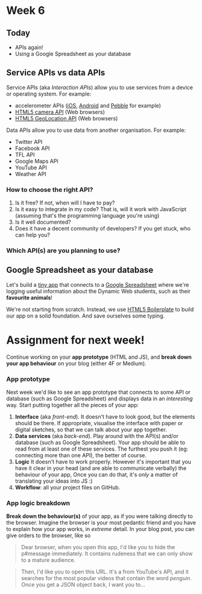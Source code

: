 # Week 6

## Today

* APIs again!
* Using a Google Spreadsheet as your database 


## Service APIs vs data APIs

Service APIs (aka *Interaction APIs*) allow you to use services from a device or operating system. For example: 

* accelerometer APIs ([iOS](https://developer.apple.com/LIBRARY/ios/documentation/UIKit/Reference/UIAccelerometer_Class/index.html), [Android](http://developer.android.com/guide/topics/sensors/sensors_overview.html) and [Pebble](http://developer.getpebble.com/guides/pebble-apps/sensors/accelerometer/) for example)
* [HTML5 camera API](https://developer.mozilla.org/en-US/docs/Web/Guide/API/Camera) (Web browsers)
* [HTML5 GeoLocation API](http://www.w3schools.com/html/html5_geolocation.asp) (Web browsers)

Data APIs allow you to use data from another organisation. For example:

* Twitter API
* Facebook API
* TFL API
* Google Maps API
* YouTube API
* Weather API

### How to choose the right API?

1. Is it free? If not, when will I have to pay?
2. Is it easy to integrate in my code? That is, will it work with JavaScript (assuming that's the programming language you're using)
3. Is it well documented?
4. Does it have a decent community of developers? If you get stuck, who can help you?

### Which API(s) are you planning to use?

## Google Spreadsheet as your database

Let's build a [tiny app](https://github.com/matteomenapace/rave-WEB14203/tree/master/spreadsheet-api-tutorial) that connects to a [Google Spreadsheet](https://docs.google.com/spreadsheets/d/1XAwqayvOEHWkg3RQNehksVoGUriqOUHI-Qjs_g9X2SM/pubhtml?gid=0&single=true) where we're logging useful information about the Dynamic Web students, such as their **favourite animals**!

We're not starting from scratch. Instead, we use [HTML5 Boilerplate](http://html5boilerplate.com/) to build our app on a solid foundation. And save ourselves some typing.


# Assignment for next week!

Continue working on your **app prototype** (HTML and JS), and **break down your app behaviour** on your blog (either 4F or Medium).

### App prototype

Next week we'd like to see an app prototype that connects to some API or database (such as Google Spreadsheet) and displays data in an *interesting* way. Start putting together all the pieces of your app:

1. **Interface** (aka *front-end*). It doesn't have to look good, but the elements should be there. If appropriate, visualise the interface with paper or digital sketches, so that we can talk about your app together. 
2. **Data services** (aka *back-end*). Play around with the API(s) and/or database (such as Google Spreadsheet). Your app should be able to read from at least one of these services. The furthest you push it (eg: connecting more than one API), the better of course.
3. **Logic** It doesn't have to work properly. However it's important that you have it clear in your head (and are able to communicate verbally) the behaviour of your app, Once you can do that, it's *only* a matter of translating your ideas into JS :)
4. **Workflow**: all your project files on GitHub.

### App logic breakdown

**Break down the behaviour(s)** of your app, as if you were talking directly to the browser. Imagine the browser is your most pedantic friend and you have to explain how your app works, in *extreme* detail. In your blog post, you can give orders to the browser, like so
> Dear browser, when you open this app, I'd like you to hide the p#message immediately. It contains rudeness that we can only show to a mature audience.
 
> Then, I'd like you to open this URL. It's a from YouTube's API, and it searches for the most popular videos that contain the word *penguin*. Once you get a JSON object back, I want you to...